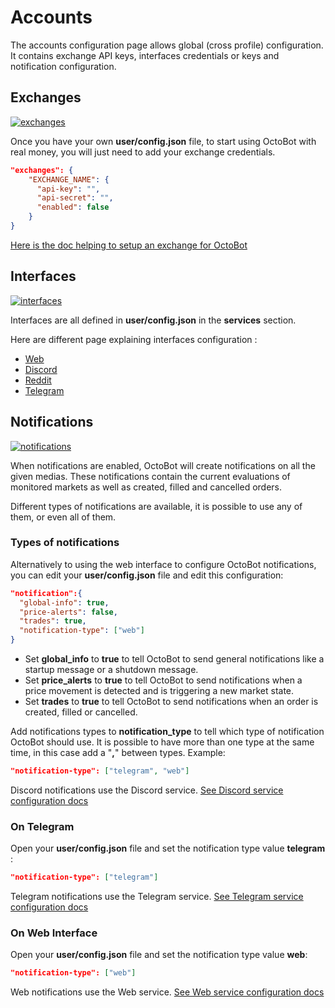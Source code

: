 Accounts
========

The accounts configuration page allows global (cross profile) configuration. It contains exchange API keys, interfaces credentials or keys and notification configuration.

Exchanges
---------

[![exchanges](https://raw.githubusercontent.com/Drakkar-Software/OctoBot/assets/wiki_resources/accounts_exchanges.png)](https://raw.githubusercontent.com/Drakkar-Software/OctoBot/assets/wiki_resources/accounts_exchanges.png)

Once you have your own **user/config.json** file, to start using OctoBot with real money, you will just need to add your exchange credentials.

``` json
"exchanges": {
    "EXCHANGE_NAME": {
      "api-key": "",
      "api-secret": "",
      "enabled": false
    }
}
```

[Here is the doc helping to setup an exchange for OctoBot](Exchanges.md)

Interfaces
----------

[![interfaces](https://raw.githubusercontent.com/Drakkar-Software/OctoBot/assets/wiki_resources/accounts_interfaces.png)](https://raw.githubusercontent.com/Drakkar-Software/OctoBot/assets/wiki_resources/accounts_interfaces.png)

Interfaces are all defined in **user/config.json** in the **services** section.

Here are different page explaining interfaces configuration :

-   [Web](../Interfaces/Web-interface.md)
-   [Discord](../Interfaces/Discord-interface.md)
-   [Reddit](../Interfaces/Reddit-interface.md)
-   [Telegram](../Interfaces/Telegram-interface.md)

Notifications
-------------

[![notifications](https://raw.githubusercontent.com/Drakkar-Software/OctoBot/assets/wiki_resources/accounts_notifications.png)](https://raw.githubusercontent.com/Drakkar-Software/OctoBot/assets/wiki_resources/accounts_notifications.png)

When notifications are enabled, OctoBot will create notifications on all the given medias. These notifications contain the current evaluations of monitored markets as well as created, filled and cancelled orders.

Different types of notifications are available, it is possible to use any of them, or even all of them.

### Types of notifications

Alternatively to using the web interface to configure OctoBot notifications, you can edit your **user/config.json** file and edit this configuration:

``` json
"notification":{
  "global-info": true,
  "price-alerts": false,
  "trades": true,
  "notification-type": ["web"]
}
```

-   Set **global_info** to **true** to tell OctoBot to send general notifications like a startup message or a shutdown message.
-   Set **price_alerts** to **true** to tell OctoBot to send notifications when a price movement is detected and is triggering a new market state.
-   Set **trades** to **true** to tell OctoBot to send notifications when an order is created, filled or cancelled.

Add notifications types to **notification\_type** to tell which type of notification OctoBot should use. It is possible to have more than one type at the same time, in this case add a "**,**" between types. Example:

``` json
"notification-type": ["telegram", "web"]
```

Discord notifications use the Discord service. [See Discord service configuration docs](../Interfaces/Discord-interface.md)

### On Telegram

Open your **user/config.json** file and set the notification type value **telegram** :

``` json
"notification-type": ["telegram"]
```

Telegram notifications use the Telegram service. [See Telegram service configuration docs](../Interfaces/Telegram-interface.md)

### On Web Interface

Open your **user/config.json** file and set the notification type value **web**:

``` json
"notification-type": ["web"]
```

Web notifications use the Web service. [See Web service configuration docs](../Interfaces/Web-interface.md)
